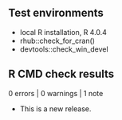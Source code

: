 ## Test environments
* local R installation, R 4.0.4
* rhub::check_for_cran()
* devtools::check_win_devel

## R CMD check results

0 errors | 0 warnings | 1 note

* This is a new release.
